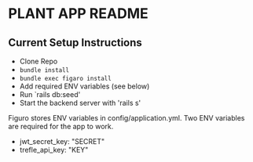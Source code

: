 # PLANT APP README

## Current Setup Instructions

- Clone Repo
- `bundle install`
- `bundle exec figaro install`
- Add required ENV variables (see below)
- Run `rails db:seed'
- Start the backend server with 'rails s'

Figuro stores ENV variables in config/application.yml. Two ENV variables are required for the app to work. 
- jwt_secret_key: "SECRET"
- trefle_api_key: "KEY"
